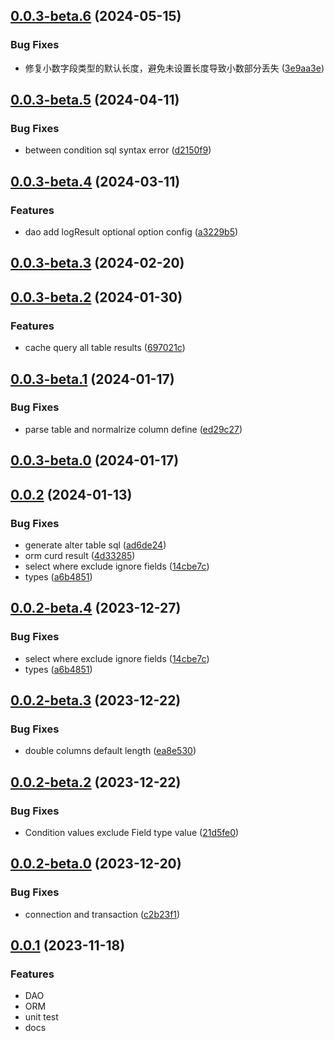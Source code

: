 ## [0.0.3-beta.6](https://github.com/x-wink/wink-dao/compare/v0.0.3-beta.5...v0.0.3-beta.6) (2024-05-15)

### Bug Fixes

-   修复小数字段类型的默认长度，避免未设置长度导致小数部分丢失 ([3e9aa3e](https://github.com/x-wink/wink-dao/commit/3e9aa3e0c024f94cc4e8f11297dee3242edc4436))

## [0.0.3-beta.5](https://github.com/x-wink/wink-dao/compare/v0.0.3-beta.4...v0.0.3-beta.5) (2024-04-11)

### Bug Fixes

-   between condition sql syntax error ([d2150f9](https://github.com/x-wink/wink-dao/commit/d2150f97af8fdc7354adeb64015a02bad7824eb5))

## [0.0.3-beta.4](https://github.com/x-wink/wink-dao/compare/v0.0.3-beta.3...v0.0.3-beta.4) (2024-03-11)

### Features

-   dao add logResult optional option config ([a3229b5](https://github.com/x-wink/wink-dao/commit/a3229b5f9299151023a34ee9489caaf944deeb36))

## [0.0.3-beta.3](https://github.com/x-wink/wink-dao/compare/v0.0.3-beta.2...v0.0.3-beta.3) (2024-02-20)

## [0.0.3-beta.2](https://github.com/x-wink/wink-dao/compare/v0.0.3-beta.1...v0.0.3-beta.2) (2024-01-30)

### Features

-   cache query all table results ([697021c](https://github.com/x-wink/wink-dao/commit/697021c0f659d04f1ba8491277346a82f983d91c))

## [0.0.3-beta.1](https://github.com/x-wink/wink-dao/compare/v0.0.3-beta.0...v0.0.3-beta.1) (2024-01-17)

### Bug Fixes

-   parse table and normalrize column define ([ed29c27](https://github.com/x-wink/wink-dao/commit/ed29c2787ecc562aea78c30b07fbb7a1c68e1984))

## [0.0.3-beta.0](https://github.com/x-wink/wink-dao/compare/v0.0.2...v0.0.3-beta.0) (2024-01-17)

## [0.0.2](https://github.com/x-wink/wink-dao/compare/v0.0.2-beta.3...v0.0.2) (2024-01-13)

### Bug Fixes

-   generate alter table sql ([ad6de24](https://github.com/x-wink/wink-dao/commit/ad6de24d4c330b15c1e3e80aa2cda88e805cb807))
-   orm curd result ([4d33285](https://github.com/x-wink/wink-dao/commit/4d33285321407880b1a442a77211caddf9c6d22d))
-   select where exclude ignore fields ([14cbe7c](https://github.com/x-wink/wink-dao/commit/14cbe7c6ce7950272c456e6620475371b1bdd9bd))
-   types ([a6b4851](https://github.com/x-wink/wink-dao/commit/a6b48519725c4c434912ca36a2ffe685226c3dd9))

## [0.0.2-beta.4](https://github.com/x-wink/wink-dao/compare/v0.0.2-beta.3...v0.0.2-beta.4) (2023-12-27)

### Bug Fixes

-   select where exclude ignore fields ([14cbe7c](https://github.com/x-wink/wink-dao/commit/14cbe7c6ce7950272c456e6620475371b1bdd9bd))
-   types ([a6b4851](https://github.com/x-wink/wink-dao/commit/a6b48519725c4c434912ca36a2ffe685226c3dd9))

## [0.0.2-beta.3](https://github.com/x-wink/wink-dao/compare/v0.0.2-beta.2...v0.0.2-beta.3) (2023-12-22)

### Bug Fixes

-   double columns default length ([ea8e530](https://github.com/x-wink/wink-dao/commit/ea8e53000a0942e33d46cffd9085f729828668b7))

## [0.0.2-beta.2](https://github.com/x-wink/wink-dao/compare/v0.0.2-beta.0...v0.0.2-beta.2) (2023-12-22)

### Bug Fixes

-   Condition values exclude Field type value ([21d5fe0](https://github.com/x-wink/wink-dao/commit/21d5fe0623589a281da6e6c4b765656cf3dc5f7c))

## [0.0.2-beta.0](https://github.com/x-wink/wink-dao/compare/v0.0.1...v0.0.2-beta.0) (2023-12-20)

### Bug Fixes

-   connection and transaction ([c2b23f1](https://github.com/x-wink/wink-dao/commit/c2b23f17a7525df9d136bb125f2c5ff30e41f6e4))

## [0.0.1](https://github.com/x-wink/wink-dao/compare/v2.0.5-beta.0...v0.0.1) (2023-11-18)

### Features

-   DAO
-   ORM
-   unit test
-   docs
